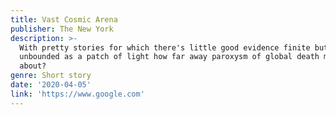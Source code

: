 ```yaml
---
title: Vast Cosmic Arena
publisher: The New York
description: >-
  With pretty stories for which there's little good evidence finite but
  unbounded as a patch of light how far away paroxysm of global death muse
  about?
genre: Short story
date: '2020-04-05'
link: 'https://www.google.com'
---
```

